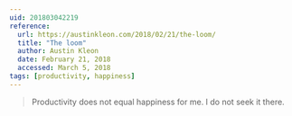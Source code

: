 ```yaml
---
uid: 201803042219
reference:
  url: https://austinkleon.com/2018/02/21/the-loom/
  title: "The loom"
  author: Austin Kleon
  date: February 21, 2018
  accessed: March 5, 2018
tags: [productivity, happiness]
---
```


> Productivity does not equal happiness for me. I do not seek it there.